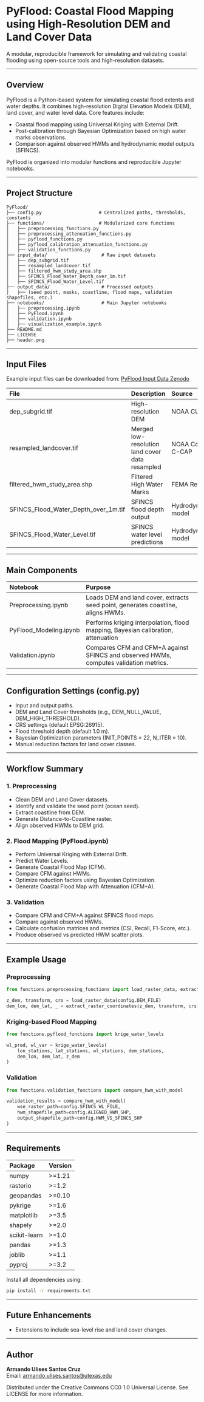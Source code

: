 # PyFlood: Coastal Flood Mapping using High-Resolution DEM and Land Cover Data

A modular, reproducible framework for simulating and validating coastal flooding using open-source tools and high-resolution datasets.

---

## Overview

PyFlood is a Python-based system for simulating coastal flood extents and water depths. It combines high-resolution Digital Elevation Models (DEM), land cover, and water level data. Core features include:

- Coastal flood mapping using Universal Kriging with External Drift.
- Post-calibration through Bayesian Optimization based on high water marks observations.
- Comparison against observed HWMs and hydrodynamic model outputs (SFINCS).

PyFlood is organized into modular functions and reproducible Jupyter notebooks.

---

## Project Structure

```
PyFlood/
├── config.py                     # Centralized paths, thresholds, constants
├── functions/                    # Modularized core functions
│   ├── preprocessing_functions.py
│   ├── preprocessing_attenuation_functions.py
│   ├── pyflood_functions.py
│   ├── pyflood_calibration_attenuation_functions.py
│   ├── validation_functions.py
├── input_data/                    # Raw input datasets
│   ├── dep_subgrid.tif
│   ├── resampled_landcover.tif
│   ├── filtered_hwm_study_area.shp
│   ├── SFINCS_Flood_Water_Depth_over_1m.tif
│   ├── SFINCS_Flood_Water_Level.tif
├── output_data/                   # Processed outputs
│   ├── (seed point, masks, coastline, flood maps, validation shapefiles, etc.)
├── notebooks/                     # Main Jupyter notebooks
│   ├── preprocessing.ipynb
│   ├── PyFlood.ipynb
│   ├── validation.ipynb
│   ├── visualization_example.ipynb
├── README.md
├── LICENSE
├── header.png
```

---

## Input Files

Example input files can be downloaded from:
[PyFlood Input Data Zenodo](https://zenodo.org/doi/10.5281/zenodo.15330868)

| File | Description | Source |
|:---|:---|:---|
| dep_subgrid.tif | High-resolution DEM | NOAA CUDEM |
| resampled_landcover.tif | Merged low-resolution land cover data resampled | NOAA Coastal C-CAP |
| filtered_hwm_study_area.shp | Filtered High Water Marks | FEMA Reports |
| SFINCS_Flood_Water_Depth_over_1m.tif | SFINCS flood depth output | Hydrodynamic model |
| SFINCS_Flood_Water_Level.tif | SFINCS water level predictions | Hydrodynamic model |

---

## Main Components

| Notebook | Purpose |
|:---|:---|
| Preprocessing.ipynb | Loads DEM and land cover, extracts seed point, generates coastline, aligns HWMs. |
| PyFlood_Modeling.ipynb | Performs kriging interpolation, flood mapping, Bayesian calibration, attenuation |
| Validation.ipynb | Compares CFM and CFM+A against SFINCS and observed HWMs, computes validation metrics. |

---

## Configuration Settings (config.py)

- Input and output paths.
- DEM and Land Cover thresholds (e.g., DEM_NULL_VALUE, DEM_HIGH_THRESHOLD).
- CRS settings (default EPSG:26915).
- Flood threshold depth (default 1.0 m).
- Bayesian Optimization parameters (INIT_POINTS = 22, N_ITER = 10).
- Manual reduction factors for land cover classes.

---

## Workflow Summary

### 1. Preprocessing
- Clean DEM and Land Cover datasets.
- Identify and validate the seed point (ocean seed).
- Extract coastline from DEM.
- Generate Distance-to-Coastline raster.
- Align observed HWMs to DEM grid.

### 2. Flood Mapping (PyFlood.ipynb)
- Perform Universal Kriging with External Drift.
- Predict Water Levels.
- Generate Coastal Flood Map (CFM).
- Compare CFM against HWMs.
- Optimize reduction factors using Bayesian Optimization.
- Generate Coastal Flood Map with Attenuation (CFM+A).

### 3. Validation
- Compare CFM and CFM+A against SFINCS flood maps.
- Compare against observed HWMs.
- Calculate confusion matrices and metrics (CSI, Recall, F1-Score, etc.).
- Produce observed vs predicted HWM scatter plots.

---

## Example Usage

### Preprocessing

```python
from functions.preprocessing_functions import load_raster_data, extract_raster_coordinates

z_dem, transform, crs = load_raster_data(config.DEM_FILE)
dem_lon, dem_lat, _ = extract_raster_coordinates(z_dem, transform, crs)
```

### Kriging-based Flood Mapping

```python
from functions.pyflood_functions import krige_water_levels

wl_pred, wl_var = krige_water_levels(
    lon_stations, lat_stations, wl_stations, dem_stations,
    dem_lon, dem_lat, z_dem
)
```

### Validation

```python
from functions.validation_functions import compare_hwm_with_model

validation_results = compare_hwm_with_model(
    wse_raster_path=config.SFINCS_WL_FILE,
    hwm_shapefile_path=config.ALIGNED_HWM_SHP,
    output_shapefile_path=config.HWM_VS_SFINCS_SHP
)
```

---

## Requirements

| Package | Version |
|:---|:---|
| numpy | >=1.21 |
| rasterio | >=1.2 |
| geopandas | >=0.10 |
| pykrige | >=1.6 |
| matplotlib | >=3.5 |
| shapely | >=2.0 |
| scikit-learn | >=1.0 |
| pandas | >=1.3 |
| joblib | >=1.1 |
| pyproj | >=3.2 |

Install all dependencies using:

```bash
pip install -r requirements.txt
```

---

## Future Enhancements

- Extensions to include sea-level rise and land cover changes.
---

## Author

**Armando Ulises Santos Cruz**  
Email: armando.ulises.santos@utexas.edu

Distributed under the Creative Commons CC0 1.0 Universal License. See LICENSE for more information.

